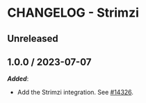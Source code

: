 # CHANGELOG - Strimzi

## Unreleased

## 1.0.0 / 2023-07-07

***Added***:

* Add the Strimzi integration. See [#14326](https://github.com/DataDog/integrations-core/pull/14326).
